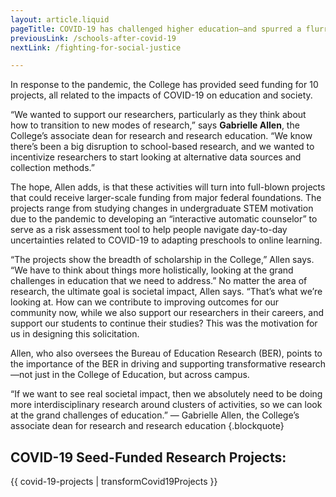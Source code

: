 ```yaml
---
layout: article.liquid
pageTitle: COVID-19 has challenged higher education—and spurred a flurry of research activity in the College of Education
previousLink: /schools-after-covid-19
nextLink: /fighting-for-social-justice

---
```

In response to the pandemic, the College has provided seed funding for 10 projects, all related to the impacts of COVID-19 on education and society.

“We wanted to support our researchers, particularly as they think about how to transition to new modes of research,” says **Gabrielle Allen**, the College’s associate dean for research and research education. “We know there’s been a big disruption to school-based research, and we wanted to incentivize researchers to start looking at alternative data sources and collection methods.” 

The hope, Allen adds, is that these activities will turn into full-blown projects that could receive larger-scale funding from major federal foundations. The projects range from studying changes in undergraduate STEM motivation due to the pandemic to developing an “interactive automatic counselor” to serve as a risk assessment tool to help people navigate day-to-day uncertainties related to COVID-19 to adapting preschools to online learning.

“The projects show the breadth of scholarship in the College,” Allen says. “We have to think about things more holistically, looking at the grand challenges in education that we need to address.” No matter the area of research, the ultimate goal is societal impact, Allen says. “That’s what we’re looking at. How can we contribute to improving outcomes for our community now, while we also support our researchers in their careers, and support our students to continue their studies? This was the motivation for us in designing this solicitation.

Allen, who also oversees the Bureau of Education Research (BER), points to the importance of the BER in driving and supporting transformative research—not just in the College of Education, but across campus.

“If we want to see real societal impact, then we absolutely need to be doing more interdisciplinary research around clusters of activities, so we can look at the grand challenges of education.” — Gabrielle Allen, the College’s associate dean for research and research education {.blockquote}

## COVID-19 Seed-Funded Research Projects:

{{ covid-19-projects | transformCovid19Projects }}